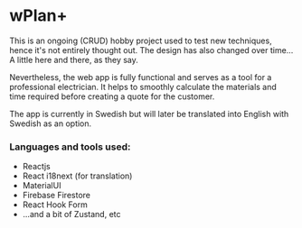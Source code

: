 # wPlan+

This is an ongoing (CRUD) hobby project used to test new techniques, hence it's not entirely thought out. The design has also changed over time... A little here and there, as they say.

Nevertheless, the web app is fully functional and serves as a tool for a professional electrician. It helps to smoothly calculate the materials and time required before creating a quote for the customer.

The app is currently in Swedish but will later be translated into English with Swedish as an option.

### Languages and tools used:

<ul>
  <li>Reactjs</li>
  <li>React i18next (for translation)</li>
  <li>MaterialUI</li>
  <li>Firebase Firestore</li>
  <li>React Hook Form</li>
  <li>...and a bit of Zustand, etc</li>
</ul>
